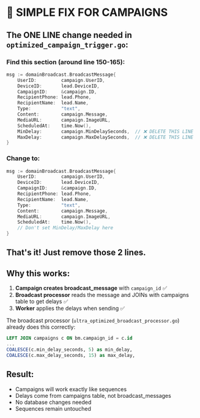 # 🔧 SIMPLE FIX FOR CAMPAIGNS

## The ONE LINE change needed in `optimized_campaign_trigger.go`:

### Find this section (around line 150-165):
```go
msg := domainBroadcast.BroadcastMessage{
    UserID:         campaign.UserID,
    DeviceID:       lead.DeviceID,
    CampaignID:     &campaign.ID,
    RecipientPhone: lead.Phone,
    RecipientName:  lead.Name,
    Type:           "text",
    Content:        campaign.Message,
    MediaURL:       campaign.ImageURL,
    ScheduledAt:    time.Now(),
    MinDelay:       campaign.MinDelaySeconds,  // ❌ DELETE THIS LINE
    MaxDelay:       campaign.MaxDelaySeconds,  // ❌ DELETE THIS LINE
}
```

### Change to:
```go
msg := domainBroadcast.BroadcastMessage{
    UserID:         campaign.UserID,
    DeviceID:       lead.DeviceID,
    CampaignID:     &campaign.ID,
    RecipientPhone: lead.Phone,
    RecipientName:  lead.Name,
    Type:           "text",
    Content:        campaign.Message,
    MediaURL:       campaign.ImageURL,
    ScheduledAt:    time.Now(),
    // Don't set MinDelay/MaxDelay here
}
```

## That's it! Just remove those 2 lines.

## Why this works:

1. **Campaign creates broadcast_message** with `campaign_id` ✅
2. **Broadcast processor** reads the message and JOINs with campaigns table to get delays ✅
3. **Worker** applies the delays when sending ✅

The broadcast processor (`ultra_optimized_broadcast_processor.go`) already does this correctly:

```sql
LEFT JOIN campaigns c ON bm.campaign_id = c.id
...
COALESCE(c.min_delay_seconds, 5) as min_delay,
COALESCE(c.max_delay_seconds, 15) as max_delay,
```

## Result:
- Campaigns will work exactly like sequences
- Delays come from campaigns table, not broadcast_messages
- No database changes needed
- Sequences remain untouched
